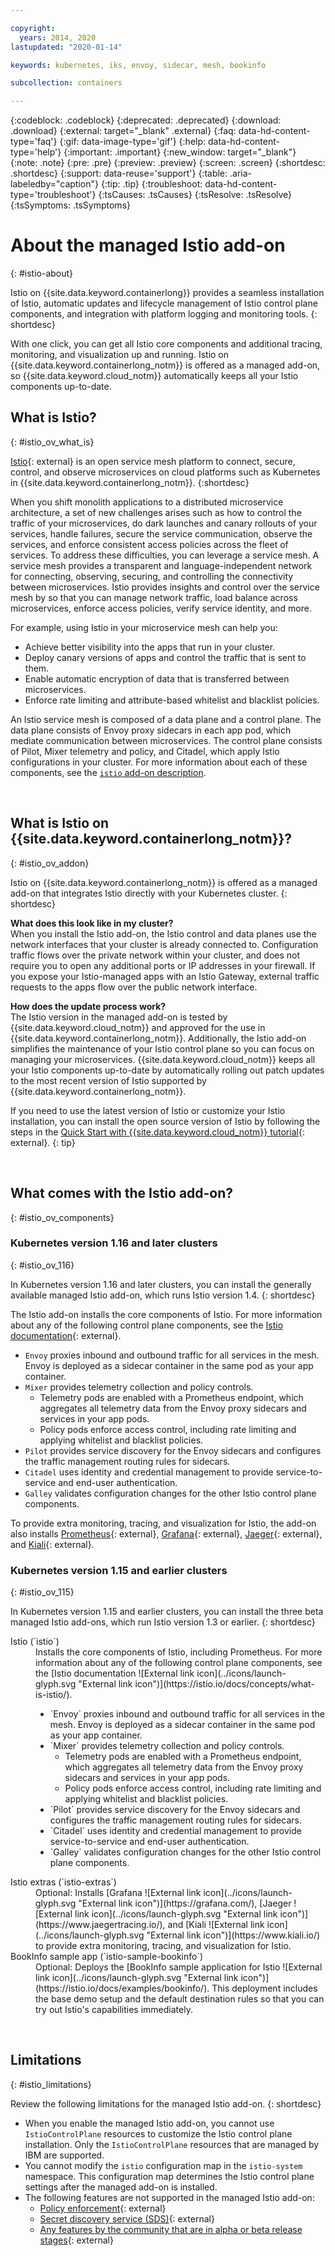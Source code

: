```yaml
---

copyright:
  years: 2014, 2020
lastupdated: "2020-01-14"

keywords: kubernetes, iks, envoy, sidecar, mesh, bookinfo

subcollection: containers

---
```


{:codeblock: .codeblock}
{:deprecated: .deprecated}
{:download: .download}
{:external: target="_blank" .external}
{:faq: data-hd-content-type='faq'}
{:gif: data-image-type='gif'}
{:help: data-hd-content-type='help'}
{:important: .important}
{:new_window: target="_blank"}
{:note: .note}
{:pre: .pre}
{:preview: .preview}
{:screen: .screen}
{:shortdesc: .shortdesc}
{:support: data-reuse='support'}
{:table: .aria-labeledby="caption"}
{:tip: .tip}
{:troubleshoot: data-hd-content-type='troubleshoot'}
{:tsCauses: .tsCauses}
{:tsResolve: .tsResolve}
{:tsSymptoms: .tsSymptoms}


# About the managed Istio add-on
{: #istio-about}

Istio on {{site.data.keyword.containerlong}} provides a seamless installation of Istio, automatic updates and lifecycle management of Istio control plane components, and integration with platform logging and monitoring tools.
{: shortdesc}

With one click, you can get all Istio core components and additional tracing, monitoring, and visualization up and running. Istio on {{site.data.keyword.containerlong_notm}} is offered as a managed add-on, so {{site.data.keyword.cloud_notm}} automatically keeps all your Istio components up-to-date.

## What is Istio?
{: #istio_ov_what_is}

[Istio](https://www.ibm.com/cloud/istio){: external} is an open service mesh platform to connect, secure, control, and observe microservices on cloud platforms such as Kubernetes in {{site.data.keyword.containerlong_notm}}.
{:shortdesc}

When you shift monolith applications to a distributed microservice architecture, a set of new challenges arises such as how to control the traffic of your microservices, do dark launches and canary rollouts of your services, handle failures, secure the service communication, observe the services, and enforce consistent access policies across the fleet of services. To address these difficulties, you can leverage a service mesh. A service mesh provides a transparent and language-independent network for connecting, observing, securing, and controlling the connectivity between microservices. Istio provides insights and control over the service mesh by so that you can manage network traffic, load balance across microservices, enforce access policies, verify service identity, and more.

For example, using Istio in your microservice mesh can help you:
- Achieve better visibility into the apps that run in your cluster.
- Deploy canary versions of apps and control the traffic that is sent to them.
- Enable automatic encryption of data that is transferred between microservices.
- Enforce rate limiting and attribute-based whitelist and blacklist policies.

An Istio service mesh is composed of a data plane and a control plane. The data plane consists of Envoy proxy sidecars in each app pod, which mediate communication between microservices. The control plane consists of Pilot, Mixer telemetry and policy, and Citadel, which apply Istio configurations in your cluster. For more information about each of these components, see the [`istio` add-on description](#istio_ov_components).

<br />


## What is Istio on {{site.data.keyword.containerlong_notm}}?
{: #istio_ov_addon}

Istio on {{site.data.keyword.containerlong_notm}} is offered as a managed add-on that integrates Istio directly with your Kubernetes cluster.
{: shortdesc}

**What does this look like in my cluster?**</br>
When you install the Istio add-on, the Istio control and data planes use the network interfaces that your cluster is already connected to. Configuration traffic flows over the private network within your cluster, and does not require you to open any additional ports or IP addresses in your firewall. If you expose your Istio-managed apps with an Istio Gateway, external traffic requests to the apps flow over the public network interface.

**How does the update process work?**</br>
The Istio version in the managed add-on is tested by {{site.data.keyword.cloud_notm}} and approved for the use in {{site.data.keyword.containerlong_notm}}. Additionally, the Istio add-on simplifies the maintenance of your Istio control plane so you can focus on managing your microservices. {{site.data.keyword.cloud_notm}} keeps all your Istio components up-to-date by automatically rolling out patch updates to the most recent version of Istio supported by {{site.data.keyword.containerlong_notm}}.

If you need to use the latest version of Istio or customize your Istio installation, you can install the open source version of Istio by following the steps in the [Quick Start with {{site.data.keyword.cloud_notm}} tutorial](https://istio.io/docs/setup/platform-setup/ibm/){: external}.
{: tip}

<br />


## What comes with the Istio add-on?
{: #istio_ov_components}

### Kubernetes version 1.16 and later clusters
{: #istio_ov_116}

In Kubernetes version 1.16 and later clusters, you can install the generally available managed Istio add-on, which runs Istio version 1.4.
{: shortdesc}

The Istio add-on installs the core components of Istio. For more information about any of the following control plane components, see the [Istio documentation](https://istio.io/docs/concepts/what-is-istio/){: external}.
* `Envoy` proxies inbound and outbound traffic for all services in the mesh. Envoy is deployed as a sidecar container in the same pod as your app container.
* `Mixer` provides telemetry collection and policy controls.
  * Telemetry pods are enabled with a Prometheus endpoint, which aggregates all telemetry data from the Envoy proxy sidecars and services in your app pods.
  * Policy pods enforce access control, including rate limiting and applying whitelist and blacklist policies.
* `Pilot` provides service discovery for the Envoy sidecars and configures the traffic management routing rules for sidecars.
* `Citadel` uses identity and credential management to provide service-to-service and end-user authentication.
* `Galley` validates configuration changes for the other Istio control plane components.

To provide extra monitoring, tracing, and visualization for Istio, the add-on also installs [Prometheus](https://prometheus.io/){: external}, [Grafana](https://grafana.com/){: external}, [Jaeger](https://www.jaegertracing.io/){: external}, and [Kiali](https://www.kiali.io/){: external}.

### Kubernetes version 1.15 and earlier clusters
{: #istio_ov_115}

In Kubernetes version 1.15 and earlier clusters, you can install the three beta managed Istio add-ons, which run Istio version 1.3 or earlier.
{: shortdesc}

<dl>
<dt>Istio (`istio`)</dt>
<dd>Installs the core components of Istio, including Prometheus. For more information about any of the following control plane components, see the [Istio documentation ![External link icon](../icons/launch-glyph.svg "External link icon")](https://istio.io/docs/concepts/what-is-istio/).
  <ul><li>`Envoy` proxies inbound and outbound traffic for all services in the mesh. Envoy is deployed as a sidecar container in the same pod as your app container.</li>
  <li>`Mixer` provides telemetry collection and policy controls.<ul>
    <li>Telemetry pods are enabled with a Prometheus endpoint, which aggregates all telemetry data from the Envoy proxy sidecars and services in your app pods.</li>
    <li>Policy pods enforce access control, including rate limiting and applying whitelist and blacklist policies.</li></ul>
  <li>`Pilot` provides service discovery for the Envoy sidecars and configures the traffic management routing rules for sidecars.</li>
  <li>`Citadel` uses identity and credential management to provide service-to-service and end-user authentication.</li>
  <li>`Galley` validates configuration changes for the other Istio control plane components.</li>
</ul></dd>
<dt>Istio extras (`istio-extras`)</dt>
<dd>Optional: Installs [Grafana ![External link icon](../icons/launch-glyph.svg "External link icon")](https://grafana.com/), [Jaeger ![External link icon](../icons/launch-glyph.svg "External link icon")](https://www.jaegertracing.io/), and [Kiali ![External link icon](../icons/launch-glyph.svg "External link icon")](https://www.kiali.io/) to provide extra monitoring, tracing, and visualization for Istio.</dd>
<dt>BookInfo sample app (`istio-sample-bookinfo`)</dt>
<dd>Optional: Deploys the [BookInfo sample application for Istio ![External link icon](../icons/launch-glyph.svg "External link icon")](https://istio.io/docs/examples/bookinfo/). This deployment includes the base demo setup and the default destination rules so that you can try out Istio's capabilities immediately.</dd>
</dl>

<br />


## Limitations
{: #istio_limitations}

Review the following limitations for the managed Istio add-on.
{: shortdesc}

* When you enable the managed Istio add-on, you cannot use `IstioControlPlane` resources to customize the Istio control plane installation. Only the `IstioControlPlane` resources that are managed by IBM are supported.
* You cannot modify the `istio` configuration map in the `istio-system` namespace. This configuration map determines the Istio control plane settings after the managed add-on is installed.
* The following features are not supported in the managed Istio add-on:
  * [Policy enforcement](https://istio.io/docs/tasks/policy-enforcement/enabling-policy/){: external}
  * [Secret discovery service (SDS)](https://istio.io/docs/tasks/security/citadel-config/auth-sds/){: external}
  * [Any features by the community that are in alpha or beta release stages](https://istio.io/about/feature-stages/){: external}
